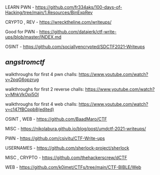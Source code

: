 LEARN PWN - https://github.com/fr334aks/100-days-of-Hacking/tree/main/1.Resources/BinExpRev

CRYPTO , REV - https://wrecktheline.com/writeups/

Good for PWN - https://github.com/datajerk/ctf-write-ups/blob/master/INDEX.md

OSINT - https://github.com/sociallyencrypted/SDCTF2021-Writeups

## *angstromctf*

walkthroughs for first 4 pwn challs: https://www.youtube.com/watch?v=2pqG6opzrug

walkthroughs for first 2 reverse challs: https://www.youtube.com/watch?v=MhkVkOpj5OI

walkthroughs for first 4 web challs: https://www.youtube.com/watch?v=c147fBCppb8(edited)

OSINT , WEB - https://github.com/BaadMaro/CTF 

MISC - https://nikolabura.github.io/blog/post/umdctf-2021-writeups/

PWN - https://github.com/csivitu/CTF-Write-ups

USERNAMES - https://github.com/sherlock-project/sherlock

MISC , CRYPTO - https://github.com/thehackerscrew/dCTF

WEB - https://github.com/k0imet/CTFs/tree/main/CTF-BIBLE/Web
